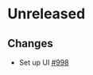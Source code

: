 # Unreleased

## Changes

- Set up UI [\#998](https://github.com/forbole/big-dipper-2.0-cosmos/issues/998)
